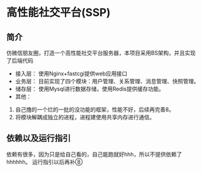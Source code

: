 # 高性能社交平台(SSP)
## 简介
仿微信朋友圈，打造一个高性能社交平台服务器，本项目采用BS架构，并且实现了后端代码
- 接入层： 使用Nginx+fastcgi提供web应用接口
- 业务层： 目前实现了四个模块：用户管理、关系管理、消息管理、快照管理。
- 储存层： 使用Mysql进行数据存储，使用Redis提供缓存功能。
- 其他：
1. 自己撸的一个烂的一批的没功能的框架，性能不好，后续再完善8。
2. 将模块解耦成独立的进程，进程建使用共享内存进行通信。

## 依赖以及运行指引
依赖有很多，因为只是给自己看的，自己能跑就好hhh，所以不提供依赖了hhhhhh。
运行指引以后再补⑧
